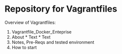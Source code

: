 # Repository for Vagrantfiles

Overview of Vagrantfiles:

1. Vagrantfile_Docker_Enteprise
  1. About
    * Text
    * Text
  2. Notes, Pre-Reqs and tested environment
  3. How to start

